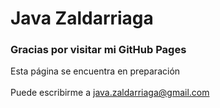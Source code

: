 # Java Zaldarriaga

<!DOCTYPE html>
<html lang="es">
<head>
    <meta charset="UTF-8">
    <meta http-equiv="X-UA-Compatible" content="IE=edge">
    <meta name="viewport" content="width=device-width, initial-scale=1.0">
</head>

<body>
<h3>Gracias por visitar mi GitHub Pages</h3>
<p>Esta página se encuentra en preparación<br><br>
Puede escribirme a <a href="mailto:java.zaldarriaga@gmail.com">java.zaldarriaga@gmail.com</a></p>
</body>
</html>
